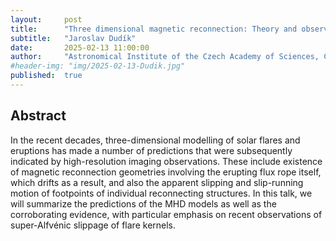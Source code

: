```yaml
---
layout:     post
title:      "Three dimensional magnetic reconnection: Theory and observations"
subtitle:   "Jaroslav Dudík"
date:       2025-02-13 11:00:00
author:     "Astronomical Institute of the Czech Academy of Sciences, Czech Republic"
#header-img: "img/2025-02-13-Dudik.jpg"
published:  true
---
```


## Abstract
In the recent decades, three-dimensional modelling of solar flares and eruptions has made a number of predictions that were subsequently indicated by high-resolution imaging observations. These include existence of magnetic reconnection geometries involving the erupting flux rope itself, which drifts as a result, and also the apparent slipping and slip-running motion of footpoints of individual reconnecting structures. In this talk, we will summarize the predictions of the MHD models as well as the corroborating evidence, with particular emphasis on recent observations of super-Alfvénic slippage of flare kernels.
